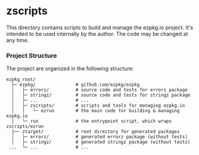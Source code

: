 # zscripts

This directory contains scripts to build and manage the ezpkg.io project. It's intended to be used internally by the author. The code may be changed at any time.

### Project Structure

The project are organized in the following structure:

```
ezpkg_root/
  ├─ ezpkg/               # github.com/ezpkg/ezpkg
  │   ├─ errorz/          # source code and tests for errorz package
  │   ├─ stringz/         # source code and tests for stringz package
  │   ├─ ...              # ...
  │   ├─ zscripts/        # scripts and tools for managing ezpkg.io
  │   │   └─ ezrun        # the main code for building & managing ezpkg.io
  │   └─ run              # the entrypoint script, which wraps zscripts/ezrun
  ├── ztarget/            # root directory for generated packages
  │   ├─ errorz/          # generated errorz package (without tests)
  │   ├─ stringz/         # generated stringz package (without tests)
 ...  └─ ...              # ...
```
